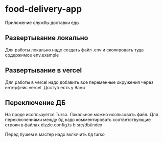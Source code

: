 # food-delivery-app
Приложение службы доставки еды

## Развертывание локально

Для работы локально надо создать файл .env и скопировать туда содержимое env.example

## Развертывание в vercel

Для работы в vercel надо добавить все переменные окружения через интерфейс vercel. Доступ есть у Вани

## Переключение ДБ

На проде исопльзуется Turso. Локальное можно исопьзовать файл. Для переключениями между бд надо комментировать соответствующие строки в файлах dizzle.config.ts b src/db/index

Перед пушем в мастер надо включить бд turso
